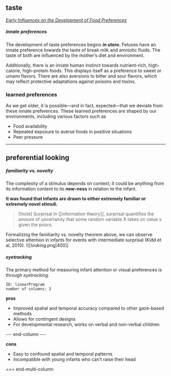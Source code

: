 ## taste
_[Early Influences on the Development of Food Preferences](https://www.sciencedirect.com/science/article/pii/S096098221300208X)_

##### innate preferences
The development of taste preferences begins ********in utero.******** Fetuses have an innate preference towards the taste of break milk and amniotic fluids. The taste of both are influenced by the mother’s diet and environment.

Additionally, there is an innate human instinct towards nutrient-rich, high-calorie, high-protein foods. This displays itself as a preference to sweet or umami flavors. There are also aversions to bitter and sour flavors, which may reflect protective adaptations against poisons and toxins.

### learned preferences
As we get older, it is possible—and in fact, expected—that we deviate from these innate preferences. These learned preferences are shaped by our environments, including various factors such as
-   Food availability
-   Repeated exposure to averse foods in positive situations
-   Peer pressure
---
## preferential looking

##### familiarity vs. novelty
The complexity of a stimulus depends on context; it could be anything from its information content to its ********new-ness******** in relation to the infant.

**It was found that infants are drawn to either extremely familiar or extremely novel stimuli.**
>[!note] Surprisal
>In [[information theory]], surprisal quantifies the amount of uncertainty that some random variable X takes on value x given the priors.

Formalizing the familiarity vs. novelty theorem above, we can observe selective attention in infants for events with intermediate surprisal (Kidd et al, 2010).
![[looking.png|400]]

##### eyetracking
The primary method for measuring infant attention or visual preferences is through *eyetracking*.
```start-multi-column  
ID: linearProgram
number of columns: 2  
```
**pros**
-   Improved spatial and temporal accuracy compared to other gaze-based methods
-   Allows for contingent designs
-   For developmental research, works on verbal and non-verbal children

--- end-column ---

**cons**
-   Easy to confound spatial and temporal patterns
-   Incompatible with young infants who can’t raise their head

=== end-multi-column
